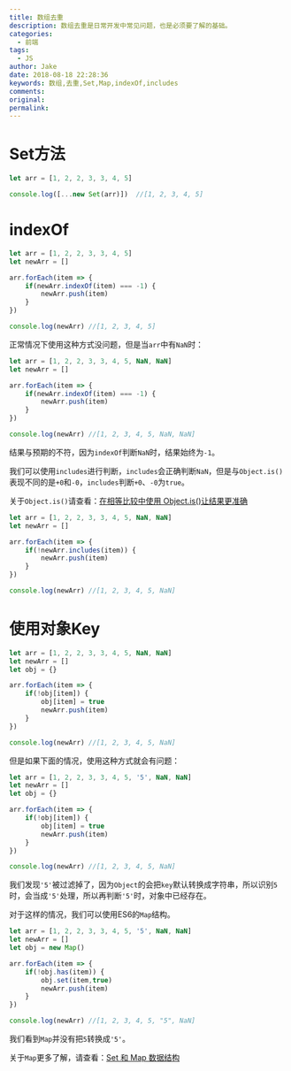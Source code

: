 ```yaml
---
title: 数组去重
description: 数组去重是日常开发中常见问题，也是必须要了解的基础。
categories:
  - 前端
tags:
  - JS
author: Jake
date: 2018-08-18 22:28:36
keywords: 数组,去重,Set,Map,indexOf,includes
comments:
original:
permalink:
---
```


# Set方法

```js
let arr = [1, 2, 2, 3, 3, 4, 5]

console.log([...new Set(arr)])  //[1, 2, 3, 4, 5]
```

# indexOf

```js
let arr = [1, 2, 2, 3, 3, 4, 5]
let newArr = []

arr.forEach(item => {
    if(newArr.indexOf(item) === -1) {
        newArr.push(item)
    }
})

console.log(newArr) //[1, 2, 3, 4, 5]
```

正常情况下使用这种方式没问题，但是当`arr`中有`NaN`时：

```js
let arr = [1, 2, 2, 3, 3, 4, 5, NaN, NaN]
let newArr = []

arr.forEach(item => {
    if(newArr.indexOf(item) === -1) {
        newArr.push(item)
    }
})

console.log(newArr) //[1, 2, 3, 4, 5, NaN, NaN]
```

结果与预期的不符，因为`indexOf`判断`NaN`时，结果始终为`-1`。

我们可以使用`includes`进行判断，`includes`会正确判断`NaN`，但是与`Object.is()`表现不同的是`+0`和`-0`，`includes`判断`+0`、`-0`为`true`。

关于`Object.is()`请查看：[在相等比较中使用 Object.is()让结果更准确](https://i.jakeyu.top/2018/08/14/%E5%9C%A8%E7%9B%B8%E7%AD%89%E6%AF%94%E8%BE%83%E4%B8%AD%E4%BD%BF%E7%94%A8-Object-is-%E8%AE%A9%E7%BB%93%E6%9E%9C%E6%9B%B4%E5%87%86%E7%A1%AE/)

```js
let arr = [1, 2, 2, 3, 3, 4, 5, NaN, NaN]
let newArr = []

arr.forEach(item => {
    if(!newArr.includes(item)) {
        newArr.push(item)
    }
})

console.log(newArr) //[1, 2, 3, 4, 5, NaN]
```

# 使用对象Key

```js
let arr = [1, 2, 2, 3, 3, 4, 5, NaN, NaN]
let newArr = []
let obj = {}

arr.forEach(item => {
    if(!obj[item]) {
        obj[item] = true
        newArr.push(item)
    }
})

console.log(newArr) //[1, 2, 3, 4, 5, NaN]
```

但是如果下面的情况，使用这种方式就会有问题：

```js
let arr = [1, 2, 2, 3, 3, 4, 5, '5', NaN, NaN]
let newArr = []
let obj = {}

arr.forEach(item => {
    if(!obj[item]) {
        obj[item] = true
        newArr.push(item)
    }
})

console.log(newArr) //[1, 2, 3, 4, 5, NaN]
```

我们发现`'5'`被过滤掉了，因为`Object`的会把`key`默认转换成字符串，所以识别`5`时，会当成`'5'`处理，所以再判断`'5'`时，对象中已经存在。

对于这样的情况，我们可以使用ES6的`Map`结构。

```js
let arr = [1, 2, 2, 3, 3, 4, 5, '5', NaN, NaN]
let newArr = []
let obj = new Map()

arr.forEach(item => {
    if(!obj.has(item)) {
        obj.set(item,true)
        newArr.push(item)
    }
})

console.log(newArr) //[1, 2, 3, 4, 5, "5", NaN]
```

我们看到`Map`并没有把`5`转换成`'5'`。

关于`Map`更多了解，请查看：[Set 和 Map 数据结构](http://es6.ruanyifeng.com/#docs/set-map)
